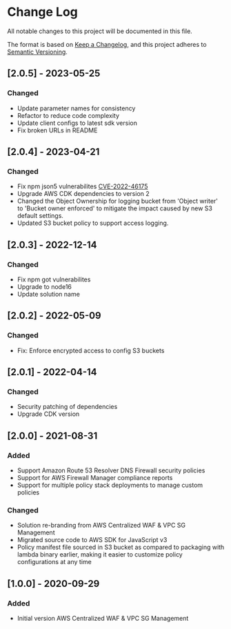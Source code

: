 # Change Log

All notable changes to this project will be documented in this file.

The format is based on [Keep a Changelog](https://keepachangelog.com/en/1.0.0/),
and this project adheres to [Semantic Versioning](https://semver.org/spec/v2.0.0.html).

## [2.0.5] - 2023-05-25

### Changed

- Update parameter names for consistency
- Refactor to reduce code complexity
- Update client configs to latest sdk version
- Fix broken URLs in README

## [2.0.4] - 2023-04-21

### Changed

- Fix npm json5 vulnerabilites [CVE-2022-46175](https://nvd.nist.gov/vuln/detail/CVE-2022-46175)
- Upgrade AWS CDK dependencies to version 2
- Changed the Object Ownership for logging bucket from 'Object writer' to 'Bucket owner enforced' to mitigate the impact caused by new S3 default settings.
- Updated S3 bucket policy to support access logging.

## [2.0.3] - 2022-12-14

### Changed

- Fix npm got vulnerabilites
- Upgrade to node16
- Update solution name

## [2.0.2] - 2022-05-09

### Changed

- Fix: Enforce encrypted access to config S3 buckets

## [2.0.1] - 2022-04-14

### Changed

- Security patching of dependencies
- Upgrade CDK version

## [2.0.0] - 2021-08-31

### Added

- Support Amazon Route 53 Resolver DNS Firewall security policies
- Support for AWS Firewall Manager compliance reports
- Support for multiple policy stack deployments to manage custom policies

### Changed

- Solution re-branding from AWS Centralized WAF & VPC SG Management
- Migrated source code to AWS SDK for JavaScript v3
- Policy manifest file sourced in S3 bucket as compared to packaging with lambda binary earlier, making it easier to customize policy configurations at any time

## [1.0.0] - 2020-09-29

### Added

- Initial version AWS Centralized WAF & VPC SG Management
